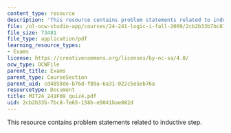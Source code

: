 ```yaml
---
content_type: resource
description: 'This resource contains problem statements related to inductive step. '
file: /ol-ocw-studio-app/courses/24-241-logic-i-fall-2009/2cb2b33b7bc87e65158be5041bae082d_MIT24_241F09_quiz4.pdf
file_size: 73481
file_type: application/pdf
learning_resource_types:
- Exams
license: https://creativecommons.org/licenses/by-nc-sa/4.0/
ocw_type: OCWFile
parent_title: Exams
parent_type: CourseSection
parent_uid: cd4858de-b76d-f89a-6a31-022c5e5eb76a
resourcetype: Document
title: MIT24_241F09_quiz4.pdf
uid: 2cb2b33b-7bc8-7e65-158b-e5041bae082d
---
```

This resource contains problem statements related to inductive step. 